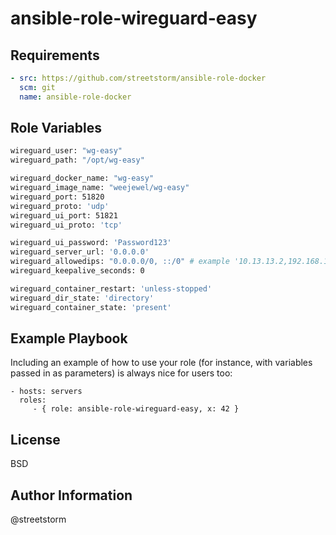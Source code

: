 ansible-role-wireguard-easy
=========

Requirements
------------

```yaml
- src: https://github.com/streetstorm/ansible-role-docker
  scm: git
  name: ansible-role-docker
```

Role Variables
--------------

```bash
wireguard_user: "wg-easy"
wireguard_path: "/opt/wg-easy"

wireguard_docker_name: "wg-easy"
wireguard_image_name: "weejewel/wg-easy"
wireguard_port: 51820
wireguard_proto: 'udp'
wireguard_ui_port: 51821
wireguard_ui_proto: 'tcp'

wireguard_ui_password: 'Password123'
wireguard_server_url: '0.0.0.0'
wireguard_allowedips: "0.0.0.0/0, ::/0" # example '10.13.13.2,192.168.1.0/24,192.168.2.0/24'
wireguard_keepalive_seconds: 0

wireguard_container_restart: 'unless-stopped'
wireguard_dir_state: 'directory'
wireguard_container_state: 'present'
```

Example Playbook
----------------

Including an example of how to use your role (for instance, with variables
passed in as parameters) is always nice for users too:

    - hosts: servers
      roles:
         - { role: ansible-role-wireguard-easy, x: 42 }

License
-------

BSD

Author Information
------------------

@streetstorm
